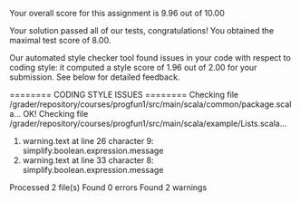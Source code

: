 Your overall score for this assignment is 9.96 out of 10.00


Your solution passed all of our tests, congratulations! You obtained the maximal test
score of 8.00.

Our automated style checker tool found issues in your code with respect to coding style: it
computed a style score of 1.96 out of 2.00 for your submission. See below for detailed feedback.

======== CODING STYLE ISSUES ========
Checking file /grader/repository/courses/progfun1/src/main/scala/common/package.scala... OK!
Checking file /grader/repository/courses/progfun1/src/main/scala/example/Lists.scala...
  1. warning.text at line 26 character 9:
     simplify.boolean.expression.message
  2. warning.text at line 33 character 8:
     simplify.boolean.expression.message

Processed 2  file(s)
Found 0 errors
Found 2 warnings